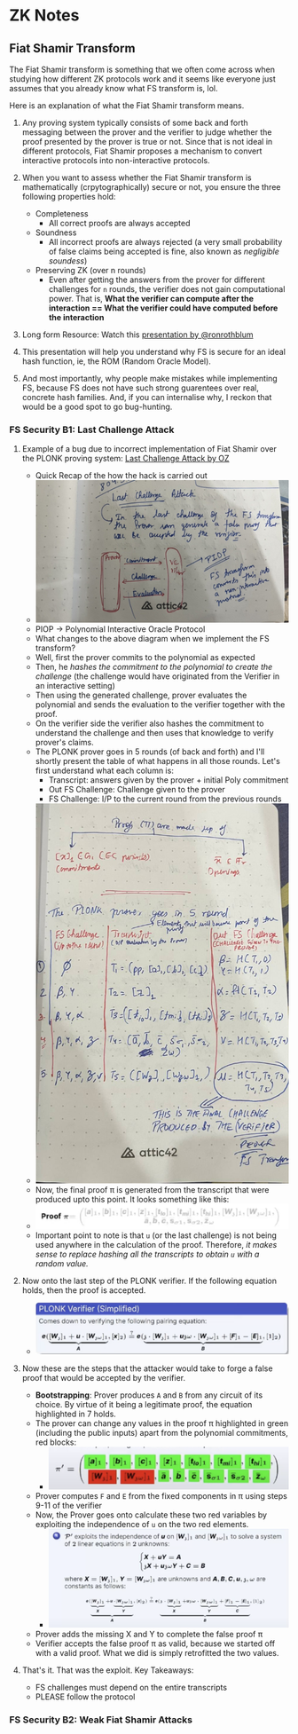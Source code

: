 # ZK Notes

## Fiat Shamir Transform

The Fiat Shamir transform is something that we often come across when studying how different ZK protocols work and it seems like everyone just assumes that you already know what FS transform is, lol.

Here is an explanation of what the Fiat Shamir transform means.

1. Any proving system typically consists of some back and forth messaging between the prover and the verifier to judge whether the proof presented by the prover is true or not. Since that is not ideal in different protocols, Fiat Shamir proposes a mechanism to convert interactive protocols into non-interactive protocols.

2. When you want to assess whether the Fiat Shamir transform is mathematically (crpytographically) secure or not, you ensure the three following properties hold: 
    + Completeness
        + All correct proofs are always accepted
    + Soundness
        + All incorrect proofs are always rejected (a very small probability of false claims being accepted is fine, also known as *negligible soundess*)
    + Preserving ZK (over n rounds)
        + Even after getting the answers from the prover for different challenges for `n` rounds, the verifier does not gain computational power. That is, **What the verifier can compute after the interaction == What the verifier could have computed before the interaction**

3. Long form Resource: Watch this [presentation by @ronrothblum](https://youtube.com/watch?v=9cagVtYstyY)

4. This presentation will help you understand why FS is secure for an ideal hash function, ie, the ROM (Random Oracle Model).

5. And most importantly, why people make mistakes while implementing FS, because FS does not have such strong guarentees over real, concrete hash families. And, if you can internalise why, I reckon that would be a good spot to go bug-hunting.

### FS Security B1: Last Challenge Attack

1. Example of a bug due to incorrect implementation of Fiat Shamir over the PLONK proving system: [Last Challenge Attack by OZ](https://www.youtube.com/watch?v=Sk-S8-n6Jo4)
    + Quick Recap of the how the hack is carried out
    + ![FS Transform](./assets/fs_transform1.jpeg)
    + PIOP -> Polynomial Interactive Oracle Protocol
    + What changes to the above diagram when we implement the FS transform?
    + Well, first the prover commits to the polynomial as expected
    + Then, he *hashes the commitment to the polynomial to create the challenge* (the challenge would have originated from the Verifier in an interactive setting)
    + Then using the generated challenge, prover evaluates the polynomial and sends the evaluation to the verifier together with the proof.
    + On the verifier side the verifier also hashes the commitment to understand the challenge and then uses that knowledge to verify prover's claims.
    + The PLONK prover goes in 5 rounds (of back and forth) and I'll shortly present the table of what happens in all those rounds. Let's first understand what each column is:
        + Transcript: answers given by the prover + initial Poly commitment
        + Out FS Challenge: Challenge given to the prover
        + FS Challenge: I/P to the current round from the previous rounds
    + ![](./assets/fs_transform2.jpeg)
    + Now, the final proof π is generated from the transcript that were produced upto this point. It looks something like this:
    + ![](./assets/fs_transform3.png)
    + Important point to note is that `u` (or the last challenge) is not being used anywhere in the calculation of the proof. Therefore, *it makes sense to replace hashing all the transcripts to obtain `u` with a random value.*

2. Now onto the last step of the PLONK verifier. If the following equation holds, then the proof is accepted.
    + ![](./assets/fs_transform4.png)
    
3. Now these are the steps that the attacker would take to forge a false proof that would be accepted by the verifier.
    + **Bootstrapping**: Prover produces `A` and `B` from any circuit of its choice. By virtue of it being a legitimate proof, the equation highlighted in 7 holds.
    + The prover can change any values in the proof π highlighted in green (including the public inputs) apart from the polynomial commitments, red blocks:
        + ![](./assets/fs_transform5.png)
    + Prover computes `F` and `E` from the fixed components in π using steps 9-11 of the verifier
    + Now, the Prover goes onto calculate these two red variables by exploiting the independence of `u` on the two red elements.
        + ![](./assets/fs_transform6.png) 
    + Prover adds the missing X and Y to complete the false proof π
    + Verifier accepts the false proof π as valid, because we started off with a valid proof. What we did is simply retrofitted the two values.

4. That's it. That was the exploit. Key Takeaways: 
    + FS challenges must depend on the entire transcripts
    + PLEASE follow the protocol

### FS Security B2: Weak Fiat Shamir Attacks